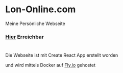 # Lon-Online.com
Meine Persönliche Webseite
### [Hier](https://lon-online.com)  Erreichbar

#
Die Webseite ist mit Create React App erstellt worden

und wird mittels Docker auf [Fly.io](https://fly.io) gehostet

